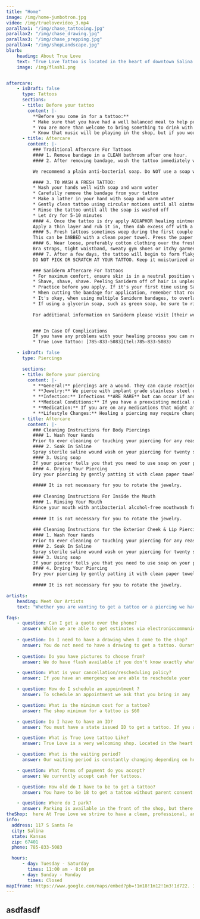 ```yaml
---
title: "Home"
image: /img/home-jumbotron.jpg
video: /img/truelovevideo_3.mp4
parallax1: "/img/chase_tattooing.jpg"
parallax2: "/img/chase_drawing.jpg"
parallax3: "/img/chase_prepping.jpg"
parallax4: "/img/shopLandscape.jpg"
blurb:
    heading: About True Love
    text: "True Love Tattoo is located in the heart of downtown Salina! Our professionally licensed artists have the experience, skill, and expertise to give you truly a one of a kind tattoo or piercing experience.  Our artists have years of experience in the tattoo industry and know exactly what it takes to deliver the results you expect. Whether you are getting your first piercing or your 30th tattoo, True Love is sure to give you exactly what you're looking for! Come on in and see us today!"
    image: /img/flash1.png


aftercare:
    - isDraft: false
      type: Tattoos
      sections:
      - title: Before your tattoo
        content: |-
          **Before you come in for a tattoo:**
          * Make sure that you have had a well balanced meal to help prevent  lightheadedness.
          * You are more than welcome to bring something to drink with you,   something with sugar in it is encouraged.
          * Know that music will be playing in the shop, but if you would like  to bring your own music you are welcome to bring a pair of headphones  with you.
      - title: Aftercare
        content: |-
          ### Traditional Aftercare For Tattoos
          #### 1. Remove bandage in a CLEAN bathroom after one hour.
          #### 2. After removing bandage, wash the tattoo immediately with warm   water and soap.

          We recommend a plain anti-bacterial soap. Do NOT use a soap with  fragrance, moisture beads, or scrubs.

          #### 3. TO WASH A FRESH TATTOO:
          * Wash your hands well with soap and warm water
          * Carefully remove the bandage from your tattoo
          * Make a lather in your hand with soap and warm water
          * Gently clean tattoo using circular motions until all ointment, and  any fluids are removed
          * Rinse the tattoo until all the soap is washed off
          * Let dry for 5-10 minutes
          #### 4. Once the tattoo is dry apply AQUAPHOR healing ointment, made  by Eucerin.
          Apply a thin layer and rub it in, then dab excess off with a clean  paper towel. Use the Aquaphor 3-5 times a day for the first 3 days   then switch to a regular FRAGRANCE FREE lotion such as Lubriderm, or  any other fragrance free brand and apply 5-7 times a day for 7-10  days.
          #### 5. Fresh tattoos sometimes weep during the first couple of days  causing a thin moist coating on the skin.
          This can be DABBED with a clean paper towel. Press the paper towel to   the skin and remove. Do not wipe the tattoo or be rough with it.  Excess ink may be on the paper towel, this is normal due to ink being  sloughed from the surface of the skin.
          #### 6. Wear loose, preferably cotton clothing over the fresh tattoo.
          Bra straps, tight waistband, sweaty gym shoes or itchy garments can   potentially create healing problems. Consult your tattoo artist for   advice on what clothing to wear/avoid.
          #### 7. After a few days, the tattoo will begin to form flaky scabs   that will fall off on their own.
          DO NOT PICK OR SCRATCH AT YOUR TATTOO. Keep it moisturized and the  scabs will slough eventually. Once again, they will be the color of  the tattoo. It normally takes 2-4 weeks for a tattoo to completely   heal. If you have ANY questions about your healing, please contact  one of our artists at [785-833-5083](tel:785-833-5083). Please do not  consult your friends about healing issues, as everyone’s experience  is unique. Our artists are more than happy to help with any concerns   you might have.

          ### Saniderm Aftercare For Tattoos
          * For maximum comfort, ensure skin is in a neutral position when  applying Saniderm. When applying to elbows and knees, the joint  should be in a neutral position — neither straight nor completely  bent.
          * Shave, shave, shave. Peeling Saniderm off of hair is unpleasant.  Shave the entire area, plus an additional inch all the way around the  site of the tattoo.
          * Practice before you apply. If it's your first time using Saniderm,  it may be a little tricky to work with. It doesn't hurt to practice  with a small section first, just make sure you shave the area.
          * When cutting the bandage for application, remember that rounded   corners provide the best adhesion.
          * It's okay, when using multiple Saniderm bandages, to overlap them   by 1/2 inch (1 cm).
          * If using a glycerin soap, such as green soap, be sure to rinse  thoroughly, as any residue will react with the adhesives and can   cause binding and irritation. Avoid loofahs or scratchy wash cloths.
          
          For additional information on Saniderm please visit [their website](https://saniderm.com)


          ### In Case Of Complications
          If you have any problems with your healing process you can reach out  to an artist by calling the following number:
          * True Love Tattoo: [785-833-5083](tel:785-833-5083)

    - isDraft: false
      type: Piercings

      sections:
      - title: Before your piercing
        content: |-
          * **General:** piercings are a wound. They can cause reactions,   complications, as well as side effects. These include but aren't   limited to skin irritation, loss of consciousness, swelling,   bruising, bleeding (potentially excessively), and infections. We do   everything we can to mitigate these issues, but you as a client   should be aware that we are intentionally puncturing your skin.
          * **Jewelry:** We pierce with implant grade stainless steel or   titanium. **REMOVING YOUR JEWELRY CAN RESULT IN YOUR PIERCING CLOSING.**
          * **Infection:** Infections **ARE RARE** but can occur if and when   apprpriate aftercare isn't followed. Please listen in order to   minimize this risk. **FOLLOW AFTERCARE AND CONTACT US IF YOU SUSPECT   A COMPLICATION.**
          * **Medical Conditions:** If you have a preexisting medical or skin   condition that affects your body's immune system or the body's   healing abilities, you should consult your doctor before getting a   piercing. If you have HIV infection, eczema, psoriasis, Immune   Deficiency Disorders, diabetes, hempphilia, blood cancer, are or may   become pregnant you are at a higher risk to infections, slow healing,   and other complications
          * **Medication:** If you are on any medications that might affect   bleeding(blood thinners) or healing, you should talk to your doctor   about any side effects as well as inform your piercer.
          * **Lifestyle Changes:** Healing a piercing may require changes in   diet, clothing, and sexual activities. All sohuld be considered   beforehand.
      - title: Aftercare
        content: |-
          ### Cleaning Instructions for Body Piercings
          #### 1. Wash Your Hands
          Prior to ever cleaning or touching your piercing for any reason make   sure that you wash your hands with soap and water.
          #### 2. Soak In Saline
          Spray sterile saline wound wash on your piercing for twenty seconds   at least twice per day. If you get overly sweaty or dirty be you will   want to clean it more than twice. Dry your piercing off with a clean   q-tip
          #### 3. Using soap
          If your piercer tells you that you need to use soap on your piercing,   gently lather soap around the piercing and rinse as needed until all   soap is removed.
          #### 4. Drying Your Piercing
          Dry your piercing by gently patting it with clean paper towels. Do   not use cloth towels as they can carry excess bacteria
  
          ##### It is not necessary for you to rotate the jewelry.
  
          ### Cleaning Instructions For Inside the Mouth
          #### 1. Rinsing Your Mouth
          Rince your mouth with antibacterial alcohol-free mouthwash for 30   seconds after meals and before bed (4-5 times daily) until the   piercing is completely healed. Cleaning too often or with too strong   a rinsecan cause irritation.
  
          ##### It is not necessary for you to rotate the jewelry.
  
          ### Cleaning Instructions for the Exterior Cheek & Lip Piercings
          #### 1. Wash Your Hands
          Prior to ever cleaning or touching your piercing for any reason make   sure that you wash your hands with soap and water.
          #### 2. Soak In Saline
          Spray sterile saline wound wash on your piercing for twenty seconds   at least twice per day. If you get overly sweaty or dirty be you will   want to clean it more than twice. Dry your piercing off with a clean   q-tip
          #### 3. Using soap
          If your piercer tells you that you need to use soap on your piercing,   gently lather soap around the piercing and rinse as needed until all   soap is removed.
          #### 4. Drying Your Piercing
          Dry your piercing by gently patting it with clean paper towels. Do   not use cloth towels as they can carry excess bacteria
          
          ##### It is not necessary for you to rotate the jewelry.

artists:
    heading: Meet Our Artists
    text: "Whether you are wanting to get a tattoo or a piercing we have trained professionals on staff to help you get exactly what you are looking for. Keep an eye out on this section for new staff and guest artists!"

faqs:
    - question: Can I get a quote over the phone?
      answer: While we are able to get estimates via electroniccommunication   in special circumstances, the best way to get a quotefor your next   tattoo is to come in to the shop with as muchinformation as you have,   including any reference materials.
    
    - question: Do I need to have a drawing when I come to the shop?
      answer: You do not need to have a drawing to get a tattoo. Ourartists   are willing and able to help you design your tattoo.Reference   materials will always help in this process though.
    
    - question: Do you have pictures to choose from?
      answer: We do have flash available if you don't know exactly whatyou   are wanting to get tattooed. 

    - question: What is your cancellation/rescheduling policy?
      answer: If you have an emergency we are able to reschedule your  appointment as long as you let us know. Cancellations or no showswill   cause you to forfeit a portion of your deposit or your depositin full. 

    - question: How do I schedule an appointment ?
      answer: To schedule an appointment we ask that you bring in any  reference materials you have into the shop to get a quote and finda   time that works with your schedule. 

    - question: What is the minimum cost for a tattoo?
      answer: The shop minimum for a tattoo is $60

    - question: Do I have to have an ID?
      answer: You must have a state issued ID to get a tattoo. If you area   minor, you will need to bring a legal guardian with you andobtain a   notarized letter of consent as well as have valid stateissued ID cards.

    - question: What is True Love tattoo Like?
      answer: True Love is a very welcoming shop. Located in the heart of  downtown Salina we strive to keep a clean, professional, andfriendly   shop.

    - question: What is the waiting period?
      answer: Our waiting period is constantly changing depending on howmany   appointments we have scheduled at the time. The best way tofind out   about booking an appointment is to stop by the shop andtalk with us!

    - question: What forms of payment do you accept?
      answer: We currently accept cash for tattoos.

    - question: How old do I have to be to get a tattoo?
      answer: You have to be 18 to get a tattoo without parent consent.If   you are a minor at least 16 years old, you will need to bring alegal   guardian with you and obtain a notarized letter of consent aswell as   have valid state issued ID cards.

    - question: Where do I park?
      answer: Parking is available in the front of the shop, but there is  also parking available in the back. We do not have a back door for  customers to enter through, so if you do park there it is a shortwalk   to the front of the shop.
theShop:  here At True Love we strive to have a clean, professional, and  inviting tattoo shop. When you come to True Love you will feel like you  belong whether you are getting your first or hundredth tattoo. We have avery   open floorplan, but have dividers available if you require moreprivacy for   the tattoo or piercing that you are receiving. We are locatedin historical   downtown Salina, and are a short walk to a large variety oflocal businesses.   Below is our shop Instagram feed if you would like tosee what the shop looks   like before you make a visit. We know you willfeel welcome here!
info:
  address: 117 S Santa Fe 
  city: Salina
  state: Kansas
  zip: 67401 
  phone: 785-833-5083

  hours:
      - day: Tuesday - Saturday
        times: 11:00 am - 8:00 pm
      - day: Sunday - Monday
        times: Closed
mapIframe: https://www.google.com/maps/embed?pb=!1m18!1m12!1m3!1d722. 3850121719527!2d-97.60925639777585!3d38. 839748108647186!2m3!1f0!2f0!3f0!3m2!1i1024!2i768!4f13. 1!3m3!1m2!1s0x87bcc5ba6f13511b%3A0x1fad5d9fef2c4260!2sTrue+Love +Tattoo!5e0!3m2!1sen!2sus!4v1566358472073!5m2!1sen!2sus
---
```

asdfasdf
---

